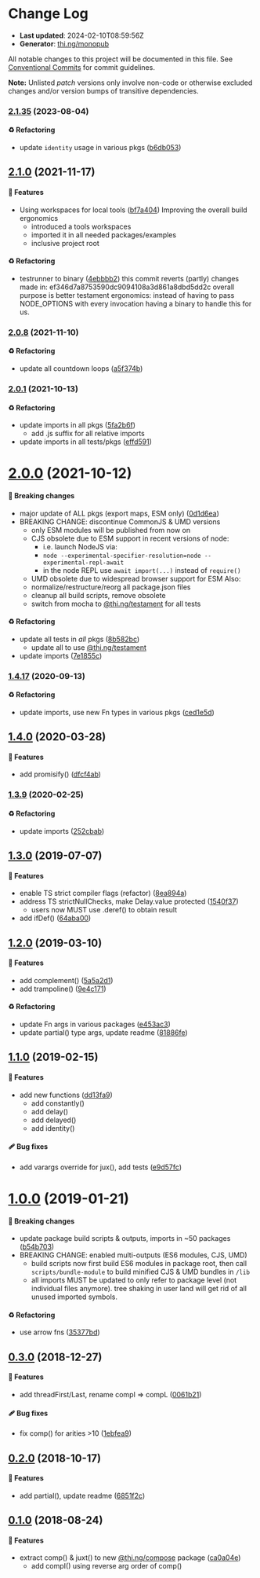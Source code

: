 # Change Log

- **Last updated**: 2024-02-10T08:59:56Z
- **Generator**: [thi.ng/monopub](https://thi.ng/monopub)

All notable changes to this project will be documented in this file.
See [Conventional Commits](https://conventionalcommits.org/) for commit guidelines.

**Note:** Unlisted _patch_ versions only involve non-code or otherwise excluded changes
and/or version bumps of transitive dependencies.

### [2.1.35](https://github.com/thi-ng/umbrella/tree/@thi.ng/compose@2.1.35) (2023-08-04)

#### ♻️ Refactoring

- update `identity` usage in various pkgs ([b6db053](https://github.com/thi-ng/umbrella/commit/b6db053))

## [2.1.0](https://github.com/thi-ng/umbrella/tree/@thi.ng/compose@2.1.0) (2021-11-17)

#### 🚀 Features

- Using workspaces for local tools ([bf7a404](https://github.com/thi-ng/umbrella/commit/bf7a404))
  Improving the overall build ergonomics
  - introduced a tools workspaces
  - imported it in all needed packages/examples
  - inclusive project root

#### ♻️ Refactoring

- testrunner to binary ([4ebbbb2](https://github.com/thi-ng/umbrella/commit/4ebbbb2))
  this commit reverts (partly) changes made in:
  ef346d7a8753590dc9094108a3d861a8dbd5dd2c
  overall purpose is better testament ergonomics:
  instead of having to pass NODE_OPTIONS with every invocation
  having a binary to handle this for us.

### [2.0.8](https://github.com/thi-ng/umbrella/tree/@thi.ng/compose@2.0.8) (2021-11-10)

#### ♻️ Refactoring

- update all countdown loops ([a5f374b](https://github.com/thi-ng/umbrella/commit/a5f374b))

### [2.0.1](https://github.com/thi-ng/umbrella/tree/@thi.ng/compose@2.0.1) (2021-10-13)

#### ♻️ Refactoring

- update imports in all pkgs ([5fa2b6f](https://github.com/thi-ng/umbrella/commit/5fa2b6f))
  - add .js suffix for all relative imports
- update imports in all tests/pkgs ([effd591](https://github.com/thi-ng/umbrella/commit/effd591))

# [2.0.0](https://github.com/thi-ng/umbrella/tree/@thi.ng/compose@2.0.0) (2021-10-12)

#### 🛑 Breaking changes

- major update of ALL pkgs (export maps, ESM only) ([0d1d6ea](https://github.com/thi-ng/umbrella/commit/0d1d6ea))
- BREAKING CHANGE: discontinue CommonJS & UMD versions
  - only ESM modules will be published from now on
  - CJS obsolete due to ESM support in recent versions of node:
    - i.e. launch NodeJS via:
    - `node --experimental-specifier-resolution=node --experimental-repl-await`
    - in the node REPL use `await import(...)` instead of `require()`
  - UMD obsolete due to widespread browser support for ESM
  Also:
  - normalize/restructure/reorg all package.json files
  - cleanup all build scripts, remove obsolete
  - switch from mocha to [@thi.ng/testament](https://github.com/thi-ng/umbrella/tree/main/packages/testament) for all tests

#### ♻️ Refactoring

- update all tests in _all_ pkgs ([8b582bc](https://github.com/thi-ng/umbrella/commit/8b582bc))
  - update all to use [@thi.ng/testament](https://github.com/thi-ng/umbrella/tree/main/packages/testament)
- update imports ([7e1855c](https://github.com/thi-ng/umbrella/commit/7e1855c))

### [1.4.17](https://github.com/thi-ng/umbrella/tree/@thi.ng/compose@1.4.17) (2020-09-13)

#### ♻️ Refactoring

- update imports, use new Fn types in various pkgs ([ced1e5d](https://github.com/thi-ng/umbrella/commit/ced1e5d))

## [1.4.0](https://github.com/thi-ng/umbrella/tree/@thi.ng/compose@1.4.0) (2020-03-28)

#### 🚀 Features

- add promisify() ([dfcf4ab](https://github.com/thi-ng/umbrella/commit/dfcf4ab))

### [1.3.9](https://github.com/thi-ng/umbrella/tree/@thi.ng/compose@1.3.9) (2020-02-25)

#### ♻️ Refactoring

- update imports ([252cbab](https://github.com/thi-ng/umbrella/commit/252cbab))

## [1.3.0](https://github.com/thi-ng/umbrella/tree/@thi.ng/compose@1.3.0) (2019-07-07)

#### 🚀 Features

- enable TS strict compiler flags (refactor) ([8ea894a](https://github.com/thi-ng/umbrella/commit/8ea894a))
- address TS strictNullChecks, make Delay.value protected ([1540f37](https://github.com/thi-ng/umbrella/commit/1540f37))
  - users now MUST use .deref() to obtain result
- add ifDef() ([64aba00](https://github.com/thi-ng/umbrella/commit/64aba00))

## [1.2.0](https://github.com/thi-ng/umbrella/tree/@thi.ng/compose@1.2.0) (2019-03-10)

#### 🚀 Features

- add complement() ([5a5a2d1](https://github.com/thi-ng/umbrella/commit/5a5a2d1))
- add trampoline() ([9e4c171](https://github.com/thi-ng/umbrella/commit/9e4c171))

#### ♻️ Refactoring

- update Fn args in various packages ([e453ac3](https://github.com/thi-ng/umbrella/commit/e453ac3))
- update partial() type args, update readme ([81886fe](https://github.com/thi-ng/umbrella/commit/81886fe))

## [1.1.0](https://github.com/thi-ng/umbrella/tree/@thi.ng/compose@1.1.0) (2019-02-15)

#### 🚀 Features

- add new functions ([dd13fa9](https://github.com/thi-ng/umbrella/commit/dd13fa9))
  - add constantly()
  - add delay()
  - add delayed()
  - add identity()

#### 🩹 Bug fixes

- add varargs override for jux(),  add tests ([e9d57fc](https://github.com/thi-ng/umbrella/commit/e9d57fc))

# [1.0.0](https://github.com/thi-ng/umbrella/tree/@thi.ng/compose@1.0.0) (2019-01-21)

#### 🛑 Breaking changes

- update package build scripts & outputs, imports in ~50 packages ([b54b703](https://github.com/thi-ng/umbrella/commit/b54b703))
- BREAKING CHANGE: enabled multi-outputs (ES6 modules, CJS, UMD)
  - build scripts now first build ES6 modules in package root, then call
    `scripts/bundle-module` to build minified CJS & UMD bundles in `/lib`
  - all imports MUST be updated to only refer to package level
    (not individual files anymore). tree shaking in user land will get rid of
    all unused imported symbols.

#### ♻️ Refactoring

- use arrow fns ([35377bd](https://github.com/thi-ng/umbrella/commit/35377bd))

## [0.3.0](https://github.com/thi-ng/umbrella/tree/@thi.ng/compose@0.3.0) (2018-12-27)

#### 🚀 Features

- add threadFirst/Last, rename compI => compL ([0061b21](https://github.com/thi-ng/umbrella/commit/0061b21))

#### 🩹 Bug fixes

- fix comp() for arities >10 ([1ebfea9](https://github.com/thi-ng/umbrella/commit/1ebfea9))

## [0.2.0](https://github.com/thi-ng/umbrella/tree/@thi.ng/compose@0.2.0) (2018-10-17)

#### 🚀 Features

- add partial(), update readme ([6851f2c](https://github.com/thi-ng/umbrella/commit/6851f2c))

## [0.1.0](https://github.com/thi-ng/umbrella/tree/@thi.ng/compose@0.1.0) (2018-08-24)

#### 🚀 Features

- extract comp() & juxt() to new [@thi.ng/compose](https://github.com/thi-ng/umbrella/tree/main/packages/compose) package ([ca0a04e](https://github.com/thi-ng/umbrella/commit/ca0a04e))
  - add compI() using reverse arg order of comp()
